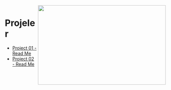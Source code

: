 
<img align="right" width="400" height="250" src="https://thumbs.gfycat.com/DifficultLimpingBubblefish-max-1mb.gif">

# Projeler

- [Project 01 - Read Me](https://github.com/senaecelik/UpSchool-Progress/tree/main/Projeler/Project%2001%20-%20Layout%20Exercise%20Project#readme)
- [Project 02 - Read Me](https://github.com/senaecelik/UpSchool-Progress/tree/main/Projeler/Project%2002%20-%20Android%20Tween%20Animation%20Sample#readme)



